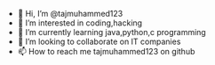 - 👋 Hi, I’m @tajmuhammed123
- 👀 I’m interested in coding,hacking
- 🌱 I’m currently learning java,python,c programming
- 💞️ I’m looking to collaborate on IT companies
- 📫 How to reach me tajmuhammed123 on github

<!---
tajmuhammed123/tajmuhammed123 is a ✨ special ✨ repository because its `README.md` (this file) appears on your GitHub profile.
You can click the Preview link to take a look at your changes.
--->
